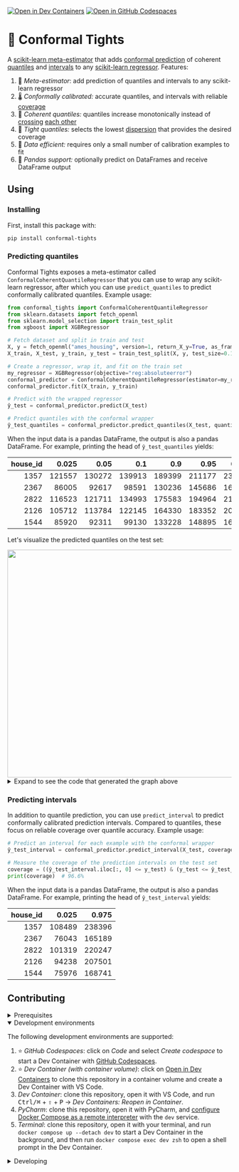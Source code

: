 [![Open in Dev Containers](https://img.shields.io/static/v1?label=Dev%20Containers&message=Open&color=blue&logo=visualstudiocode)](https://vscode.dev/redirect?url=vscode://ms-vscode-remote.remote-containers/cloneInVolume?url=https://github.com/radix-ai/conformal-tights) [![Open in GitHub Codespaces](https://img.shields.io/static/v1?label=GitHub%20Codespaces&message=Open&color=blue&logo=github)](https://github.com/codespaces/new?hide_repo_select=true&ref=main&repo=765698489&skip_quickstart=true)

# 👖 Conformal Tights

A [scikit-learn meta-estimator](https://scikit-learn.org/stable/glossary.html#term-meta-estimator) that adds [conformal prediction](https://en.wikipedia.org/wiki/Conformal_prediction) of coherent [quantiles](https://en.wikipedia.org/wiki/Quantile) and [intervals](https://en.wikipedia.org/wiki/Prediction_interval) to any [scikit-learn regressor](https://scikit-learn.org/stable/glossary.html#term-regressor). Features:

1. 🍬 *Meta-estimator*: add prediction of quantiles and intervals to any scikit-learn regressor
2. 🌡️ *Conformally calibrated:* accurate quantiles, and intervals with reliable [coverage](https://en.wikipedia.org/wiki/Coverage_probability)
3. 🚦 *Coherent quantiles:* quantiles increase monotonically instead of [crossing](https://github.com/dmlc/xgboost/issues/9848) [each other](https://github.com/microsoft/LightGBM/issues/3447)
4. 👖 *Tight quantiles:* selects the lowest [dispersion](https://en.wikipedia.org/wiki/Statistical_dispersion) that provides the desired coverage
5. 🎁 *Data efficient:* requires only a small number of calibration examples to fit
6. 🐼 *Pandas support:* optionally predict on DataFrames and receive DataFrame output

## Using

### Installing

First, install this package with:

```sh
pip install conformal-tights
```

### Predicting quantiles

Conformal Tights exposes a meta-estimator called `ConformalCoherentQuantileRegressor` that you can use to wrap any scikit-learn regressor, after which you can use `predict_quantiles` to predict conformally calibrated quantiles. Example usage:

```python
from conformal_tights import ConformalCoherentQuantileRegressor
from sklearn.datasets import fetch_openml
from sklearn.model_selection import train_test_split
from xgboost import XGBRegressor

# Fetch dataset and split in train and test
X, y = fetch_openml("ames_housing", version=1, return_X_y=True, as_frame=True, parser="auto")
X_train, X_test, y_train, y_test = train_test_split(X, y, test_size=0.15, random_state=42)

# Create a regressor, wrap it, and fit on the train set
my_regressor = XGBRegressor(objective="reg:absoluteerror")
conformal_predictor = ConformalCoherentQuantileRegressor(estimator=my_regressor)
conformal_predictor.fit(X_train, y_train)

# Predict with the wrapped regressor
ŷ_test = conformal_predictor.predict(X_test)

# Predict quantiles with the conformal wrapper
ŷ_test_quantiles = conformal_predictor.predict_quantiles(X_test, quantiles=(0.025, 0.05, 0.1, 0.9, 0.95, 0.975))
```

When the input data is a pandas DataFrame, the output is also a pandas DataFrame. For example, printing the head of `ŷ_test_quantiles` yields:

|   house_id |   0.025 |   0.05 |    0.1 |    0.9 |   0.95 |   0.975 |
|-----------:|--------:|-------:|-------:|-------:|-------:|--------:|
|       1357 |  121557 | 130272 | 139913 | 189399 | 211177 |  237309 |
|       2367 |   86005 |  92617 |  98591 | 130236 | 145686 |  164766 |
|       2822 |  116523 | 121711 | 134993 | 175583 | 194964 |  216891 |
|       2126 |  105712 | 113784 | 122145 | 164330 | 183352 |  206224 |
|       1544 |   85920 |  92311 |  99130 | 133228 | 148895 |  167969 |

Let's visualize the predicted quantiles on the test set:

<img src="https://github.com/radix-ai/conformal-tights/assets/4543654/b02b3797-de6a-4e0d-b457-ed8e50e3f42c" width="512">

<details>
<summary>Expand to see the code that generated the graph above</summary>

```python
import matplotlib.pyplot as plt
import matplotlib.ticker as ticker
%config InlineBackend.figure_format = "retina"
plt.rcParams["font.size"] = 8
idx = (-ŷ_test.sample(50, random_state=42)).sort_values().index
y_ticks = list(range(1, len(idx) + 1))
plt.figure(figsize=(4, 5))
for j in range(3):
    end = ŷ_test_quantiles.shape[1] - 1 - j
    coverage = round(100 * (ŷ_test_quantiles.columns[end] - ŷ_test_quantiles.columns[j]))
    plt.barh(
        y_ticks,
        ŷ_test_quantiles.loc[idx].iloc[:, end] - ŷ_test_quantiles.loc[idx].iloc[:, j],
        left=ŷ_test_quantiles.loc[idx].iloc[:, j],
        label=f"{coverage}% Prediction interval",
        color=["#b3d9ff", "#86bfff", "#4da6ff"][j],
    )
plt.plot(y_test.loc[idx], y_ticks, "s", markersize=3, markerfacecolor="none", markeredgecolor="#e74c3c", label="Actual value")
plt.plot(ŷ_test.loc[idx], y_ticks, "s", color="blue", markersize=0.6, label="Predicted value")
plt.xlabel("House price")
plt.ylabel("Test house index")
plt.yticks(y_ticks, y_ticks)
plt.tick_params(axis="y", labelsize=6)
plt.grid(axis="x", color="lightsteelblue", linestyle=":", linewidth=0.5)
plt.gca().xaxis.set_major_formatter(ticker.StrMethodFormatter("${x:,.0f}"))
plt.gca().spines["top"].set_visible(False)
plt.gca().spines["right"].set_visible(False)
plt.legend()
plt.tight_layout()
plt.show()
```
</details>

### Predicting intervals

In addition to quantile prediction, you can use `predict_interval` to predict conformally calibrated prediction intervals. Compared to quantiles, these focus on reliable coverage over quantile accuracy. Example usage:

```python
# Predict an interval for each example with the conformal wrapper
ŷ_test_interval = conformal_predictor.predict_interval(X_test, coverage=0.95)

# Measure the coverage of the prediction intervals on the test set
coverage = ((ŷ_test_interval.iloc[:, 0] <= y_test) & (y_test <= ŷ_test_interval.iloc[:, 1])).mean()
print(coverage)  # 96.6%
```

When the input data is a pandas DataFrame, the output is also a pandas DataFrame. For example, printing the head of `ŷ_test_interval` yields:

|   house_id |   0.025 |   0.975 |
|-----------:|--------:|--------:|
|       1357 |  108489 |  238396 |
|       2367 |   76043 |  165189 |
|       2822 |  101319 |  220247 |
|       2126 |   94238 |  207501 |
|       1544 |   75976 |  168741 |

## Contributing

<details>
<summary>Prerequisites</summary>

<details>
<summary>1. Set up Git to use SSH</summary>

1. [Generate an SSH key](https://docs.github.com/en/authentication/connecting-to-github-with-ssh/generating-a-new-ssh-key-and-adding-it-to-the-ssh-agent#generating-a-new-ssh-key) and [add the SSH key to your GitHub account](https://docs.github.com/en/authentication/connecting-to-github-with-ssh/adding-a-new-ssh-key-to-your-github-account).
1. Configure SSH to automatically load your SSH keys:
    ```sh
    cat << EOF >> ~/.ssh/config
    Host *
      AddKeysToAgent yes
      IgnoreUnknown UseKeychain
      UseKeychain yes
    EOF
    ```

</details>

<details>
<summary>2. Install Docker</summary>

1. [Install Docker Desktop](https://www.docker.com/get-started).
    - Enable _Use Docker Compose V2_ in Docker Desktop's preferences window.
    - _Linux only_:
        - Export your user's user id and group id so that [files created in the Dev Container are owned by your user](https://github.com/moby/moby/issues/3206):
            ```sh
            cat << EOF >> ~/.bashrc
            export UID=$(id --user)
            export GID=$(id --group)
            EOF
            ```

</details>

<details>
<summary>3. Install VS Code or PyCharm</summary>

1. [Install VS Code](https://code.visualstudio.com/) and [VS Code's Dev Containers extension](https://marketplace.visualstudio.com/items?itemName=ms-vscode-remote.remote-containers). Alternatively, install [PyCharm](https://www.jetbrains.com/pycharm/download/).
2. _Optional:_ install a [Nerd Font](https://www.nerdfonts.com/font-downloads) such as [FiraCode Nerd Font](https://github.com/ryanoasis/nerd-fonts/tree/master/patched-fonts/FiraCode) and [configure VS Code](https://github.com/tonsky/FiraCode/wiki/VS-Code-Instructions) or [configure PyCharm](https://github.com/tonsky/FiraCode/wiki/Intellij-products-instructions) to use it.

</details>

</details>

<details open>
<summary>Development environments</summary>

The following development environments are supported:

1. ⭐️ _GitHub Codespaces_: click on _Code_ and select _Create codespace_ to start a Dev Container with [GitHub Codespaces](https://github.com/features/codespaces).
1. ⭐️ _Dev Container (with container volume)_: click on [Open in Dev Containers](https://vscode.dev/redirect?url=vscode://ms-vscode-remote.remote-containers/cloneInVolume?url=https://github.com/radix-ai/conformal-tights) to clone this repository in a container volume and create a Dev Container with VS Code.
1. _Dev Container_: clone this repository, open it with VS Code, and run <kbd>Ctrl/⌘</kbd> + <kbd>⇧</kbd> + <kbd>P</kbd> → _Dev Containers: Reopen in Container_.
1. _PyCharm_: clone this repository, open it with PyCharm, and [configure Docker Compose as a remote interpreter](https://www.jetbrains.com/help/pycharm/using-docker-compose-as-a-remote-interpreter.html#docker-compose-remote) with the `dev` service.
1. _Terminal_: clone this repository, open it with your terminal, and run `docker compose up --detach dev` to start a Dev Container in the background, and then run `docker compose exec dev zsh` to open a shell prompt in the Dev Container.

</details>

<details>
<summary>Developing</summary>

- This project follows the [Conventional Commits](https://www.conventionalcommits.org/) standard to automate [Semantic Versioning](https://semver.org/) and [Keep A Changelog](https://keepachangelog.com/) with [Commitizen](https://github.com/commitizen-tools/commitizen).
- Run `poe` from within the development environment to print a list of [Poe the Poet](https://github.com/nat-n/poethepoet) tasks available to run on this project.
- Run `poetry add {package}` from within the development environment to install a run time dependency and add it to `pyproject.toml` and `poetry.lock`. Add `--group test` or `--group dev` to install a CI or development dependency, respectively.
- Run `poetry update` from within the development environment to upgrade all dependencies to the latest versions allowed by `pyproject.toml`.
- Run `cz bump` to bump the package's version, update the `CHANGELOG.md`, and create a git tag.

</details>
